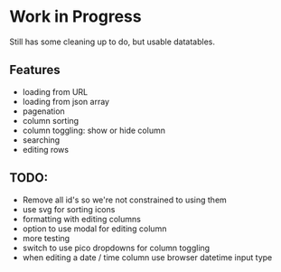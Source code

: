# Work in Progress

Still has some cleaning up to do, but usable datatables.
## Features
 - loading from URL
 - loading from json array
 - pagenation
 - column sorting
 - column toggling: show or hide column
 - searching
 - editing rows

## TODO:
 - Remove all id's so we're not constrained to using them
 - use svg for sorting icons
 - formatting with editing columns
 - option to use modal for editing column
 - more testing
 - switch to use pico dropdowns for column toggling
 - when editing a date / time column use browser datetime input type
